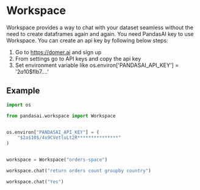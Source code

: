 # Workspace

Workspace provides a way to chat with your dataset seamless without the need to create dataframes again and again. You need PandasAI key to use Workspace. You can create an api key by following below steps:

1. Go to https://domer.ai and sign up
2. From settings go to API keys and copy the api key
3. Set environment variable like os.environ['PANDASAI_API_KEY'] = '$2a$10$flb7....'

## Example

```python
import os

from pandasai.workspace import Workspace


os.environ["PANDASAI_API_KEY"] = (
    "$2a$10$/4x9CVetluLt2R***************"
)


workspace = Workspace("orders-space")

workspace.chat("return orders count groupby country")

workspace.chat("Yes")
```
